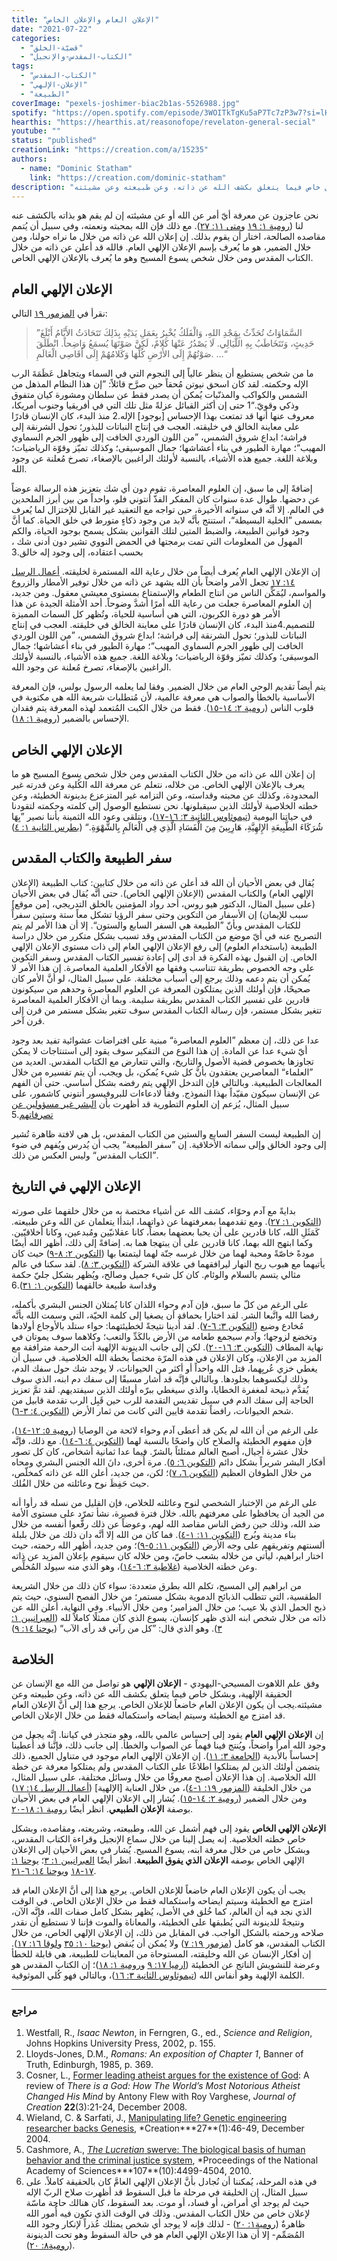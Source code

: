 ```yaml
---
title: "الإعلان العام والإعلان الخاص"
date: "2021-07-22"
categories:
  - "قضيّة-الخلق"
  - "الكتاب-المقدس-والإنجيل"
tags:
  - "الكتاب-المقدس"
  - "الإعلان-الإلهي"
  - "الطبيعة"
coverImage: "pexels-joshimer-biac2b1as-5526988.jpg"
spotify: "https://open.spotify.com/episode/3WOITkTgKu5aP7Tc7zP3w7?si=lHaVOi65TZWqIjrO_y7Psg"
hearthis: "https://hearthis.at/reasonofope/revelaton-general-secial"
youtube: ""
status: "published"
creationLink: "https://creation.com/a/15235"
authors:
  - name: "Dominic Statham"
    link: "https://creation.com/dominic-statham"
description: "الإعلان الإلهي هو تواصل من الله مع الإنسان عن الحقيقة الإلهية، وبشكل خاص فيما يتعلق بكشف الله عن ذاته، وعن طبيعته وعن مشيئته."
---
```


نحن عاجزون عن معرفة أيّ أمر عن الله أو عن مشيئته إن لم يقم هو بذاته بالكشف عنه لنا ([رومية ١: ١٩](https://www.bible.com//bible/101/ROM.1.19.keh) و[متى ١١](https://www.bible.com//bible/101/MAT.11.27.keh)[: ٢٧](https://www.bible.com//bible/101/MAT.11.27.keh)). مع ذلك فإن الله بمحبته ونعمته، وفي سبيل أن يُتمم مقاصده الصالحة، اختار أن يقوم بذلك. إن إعلان الله عن ذاته من خلال ما نراه حولنا، ومن خلال الضمير، هو ما يُعرف بإسم الإعلان الإلهي العام. فالله قد أعلن عن ذاته من خلال الكتاب المقدس ومن خلال شخص يسوع المسيح وهو ما يُعرف بالإعلان الإلهي الخاص.

## الإعلان الإلهي العام

نقرأ في [المزمور ١٩](https://www.bible.com/101/psa.19) التالي:

> ”السَّمَاوَاتُ تُحَدِّثُ بِمَجْدِ اللهِ، وَالْفَلَكُ يُخْبِرُ بِعَمَلِ يَدَيْهِ بِذَلِكَ تَتَحَادَثُ الأَيَّامُ أَبْلَغَ حَدِيثٍ، وَتَتَخَاطَبُ بِهِ اللَّيَالِي. لَا يَصْدُرُ عَنْهَا كَلامٌ، لَكِنَّ صَوْتَهَا يُسمَعُ وَاضِحاً. انْطَلَقَ صَوْتُهُمْ إِلَى الأَرْضِ كُلِّهَا وَكَلامُهُمْ إِلَى أَقَاصِي الْعَالَمِ. …“

ما من شخص يستطيع أن ينظر عالياً إلى النجوم التي في السماء ويتجاهل عَظَمَةَ الرب الإله وحكمته. لقد كان اسحق نيوتن مُحقاً حين صرَّح قائلاً: ”إن هذا النظام المذهل من الشمس والكواكب والمذنّبات يُمكن أن يصدر فقط عن سلطان ومشورة كيان متفوق وذكي وقويّ.“1 حتى إن أكثر القبائل عزلةً مثل تلك التي في أفريقيا وجنوب أمريكا، معروف عنها أنها قد تمتعت بهذا الإحساس \[بوجود\] الإله.2 منذ البدء، كان الإنسان قادرًا على معاينة الخالق في خليقته. العجب في إنتاج النباتات للبذور؛ تحول الشرنقة إلى فراشة؛ ابداع شروق الشمس، ”من اللون الوردي الخافت إلى ظهور الجرم السماوي المهيب“؛ مهارة الطيور في بناء أعشاشها؛ جمال الموسيقى؛ وكذلك تميّز وقوّة الرياضيات؛ وبلاغة اللغة. جميع هذه الأشياء، بالنسبة لأولئك الراغبين بالإصغاء، تصرخ مُعلنة عن وجود الله.

إضافةً إلى ما سبق، إن العلوم المعاصرة، تقوم دون أي شك بتعزيز هذه الرسالة عوضاً عن دحضها. طوال عدة سنوات كان المفكر الفذّ أنتوني فلو، واحداً من بين أبرز الملحدين في العالم. إلا أنَّه في سنواته الأخيرة، حين تواجه مع التعقيد غير القابل للإختزال لما يُعرف بمسمى ”الخلية البسيطة“، استنتج بأنَّه لابد من وجود ذكاءٍ متورط في خلق الحياة. كما أنَّ وجود قوانين الطبيعة، والضبط المتين لتلك القوانين بشكل يسمح بوجود الحياة، والكم المهول من المعلومات التي تمت برمجتها في الحمض النووي تشير دون أدنى شك ، بحسب اعتقاده، إلى وجود إله خالق.3

إن الإعلان الإلهي العام يُعرف أيضاً من خلال رعاية الله المستمرة لخليقته. [أعمال الرسل ١٤: ١٧](https://www.bible.com//bible/101/ACT.14.17) تجعل الأمر واضحاً بأن الله يشهد عن ذاته من خلال توفير الأمطار والزروع والمواسم، ليُمَكِّن الناس من انتاج الطعام والإستمتاع بمستوى معيشي معقول. ومن جديد، إن العلوم المعاصرة جعلت من رعاية الله أمرًا أشدَّ وضوحاً. أحد الأمثلة الجيدة عن هذا الأمر هو دورة الكربون، التي هي أساسية للحياة، وتُظهر كل السمات المميزة للتصميم.4منذ البدء، كان الإنسان قادرًا على معاينة الخالق في خليقته. العجب في إنتاج النباتات للبذور؛ تحول الشرنقة إلى فراشة؛ ابداع شروق الشمس، ”من اللون الوردي الخافت إلى ظهور الجرم السماوي المهيب“؛ مهارة الطيور في بناء أعشاشها؛ جمال الموسيقى؛ وكذلك تميّز وقوّة الرياضيات؛ وبلاغة اللغة. جميع هذه الأشياء، بالنسبة لأولئك الراغبين بالإصغاء، تصرخ مُعلنة عن وجود الله.

يتم أيضاً تقديم الوحي العام من خلال الضمير. وفقا لما يعلمه الرسول بولس، فإن المعرفة الأساسية بالخطأ والصواب هي معرفة عالمية، لأن مُتطلبات شريعة الله هي مكتوبة في قلوب الناس ([رومية ٢: ١٤-١٥](https://www.bible.com//bible/101/ROM.2.14-15)). فقط من خلال الكبت المُتعمد لهذه المعرفة يتم فقدان الإحساس بالضمير ([رومية ١: ١٨](https://www.bible.com//bible/101/ROM.1.18)).

## الإعلان الإلهي الخاص

إن إعلان الله عن ذاته من خلال الكتاب المقدس ومن خلال شخص يسوع المسيح هو ما يعرف بالإعلان الإلهي الخاص. من خلاله، نتعلم عن معرفة الله الكُلية وعن قدرته غير المحدودة، وكذلك عن محبته وقداسته، وعن التزامه غير المتزعزع بدينونة الخطيئة، وعن خطته الخلاصية لأولئك الذين سيقبلونها. نحن نستطيع الوصول إلى كلمته وحكمته لتقودنا في حياتنا اليومية ([تيموثاوس الثانية ٣: ١٦-١٧](https://www.bible.com//bible/101/2TI.3.16-17.keh))، ونتلقى وعود الله الثمينة بأننا نصير ”بِهَا شُرَكَاءَ الطَّبِيعَةِ الإِلهِيَّةِ، هَارِبِينَ مِنَ الْفَسَادِ الَّذِي فِي الْعَالَمِ بِالشَّهْوَةِ.“ ([بطرس الثانية ١: ٤](https://www.bible.com//bible/101/2PE.1.4))

## سفر الطبيعة والكتاب المقدس

يُقال في بعض الأحيان أن الله قد أعلن عن ذاته من خلال كتابين: كتاب الطبيعة (الإعلان الإلهي العام) والكتاب المقدس (الإعلان الإلهي الخاص). حتى أنَّه يُقال في بعض الأحيان (على سبيل المثال، الدكتور هيو روس، أحد رواد المؤمنين بالخلق التدريجي، \[من موقع\] سبب للإيمان) إن الأسفار من التكوين وحتى سفر الرؤيا تشكل معاً ستة وستين سفراً للكتاب المقدس وبأنّ ”الطبيعة هي السفر السابع والستون“. إلا أن هذا الأمر لم يتم التصريح عنه في أيّ موضع من الكتاب المقدس وقد تسبب بشكل متكرر من خلال دراسة الطبيعة (باستخدام العلوم) إلى رفع الإعلان الإلهي العام إلى ذات مستوى الإعلان الإلهي الخاص. إن القبول بهذه الفكرة قد أدى إلى إعادة تفسير الكتاب المقدس وسفر التكوين على وجه الخصوص بطريقة تتناسب وفقها مع الأفكار العلمية المعاصرة. إن هذا الأمر لا يُمكن أن يتم دعمه وذلك يرجع إلى أسباب مختلفة. على سبيل المثال، لو أنَّ الأمر كان صحيحًا، فإن أولئك الذين يمتلكون المعرفة عن العلوم المعاصرة وحدهم من سيكونون قادرين على تفسير الكتاب المقدس بطريقة سليمة. وبما أن الأفكار العلمية المعاصرة تتغير بشكل مستمر، فإن رسالة الكتاب المقدس سوف تتغير بشكل مستمر من قرن إلى قرن آخر.

عدا عن ذلك، إن معظم ”العلوم المعاصرة“ مبنية على افتراضات عشوائية تفيد بعد وجود أيّ شيء عدا عن المادة. إن هذا النوع من التفكير سوف يقود إلى استنتاجات لا يمكن تجاوزها بخصوص قضية الأصول والتاريخ، والتي تتعارض مع الكتاب المقدس. العديد من ”العلماء“ المعاصرين يعتقدون بأنَّ كل شيء يُمكن، بل ويجب، أن يتم تفسيره من خلال المعالجات الطبيعية. وبالتالي فإن التدخل الإلهي يتم رفضه بشكل أساسي. حتى أن الفهم عن الإنسان سيكون مقيّداً بهذا النموذج. وفقاً لادعاءات للبروفيسور أنتوني كاشمور، على سبيل المثال، يُزعم إن العلوم التطورية قد أظهرت بأن [البشر غير مسؤولين عن تصرفاتهم](https://creation.com/nothing-more-than-a-bag-of-chemicals).5

إن الطبيعة ليست السفر السابع والستين من الكتاب المقدس، بل هي لافتة ظاهرة تُشير إلى وجود الخالق وإلى سماته الأخلاقية. إن ”سفر الطبيعة“ يجب أن يُدرس ويُفهم في ضوء ”الكتاب المقدس“ وليس العكس من ذلك.

## الإعلان الإلهي في التاريخ

بدايةً مع آدم وحوّاء، كشف الله عن أشياء مختصة به من خلال خلقهما على صورته ([التكوين ١: ٢٧](https://www.bible.com//bible/101/GEN.1.27)). ومع تقدمهما بمعرفتهما عن ذواتهما، ابتدأا يتعلمان عن الله وعن طبيعته. كَمَثَلِ الله، كانا قادرين على أن يحبا بعضهما بعضاً، كانا عقلانيّين ومُبدعين، وكانا أخلاقيّين. وكما ابتهج الله بهما، كانا قادرين على أن يبتهجا هما به. إضافةً إلى ذلك، أظهر الله أيضًا مودةً خاصّةً ومحبة لهما من خلال غرسه جنّة لهما ليتمتعا بها ([التكوين ٢: ٨-٩](https://www.bible.com//bible/101/GEN.2.8-9)) حيث كان يأتيهما مع هبوب ريح النهار ليرافقهما في علاقة الشركة ([التكوين ٣: ٨](https://www.bible.com//bible/101/GEN.3.8)). لقد سكنا في عالم مثالي يتسم بالسلام والوئام. كان كل شيء جميل وصالح، ويُظهر بشكل جليّ حكمة وقداسة طبيعة خالقهما ([التكوين ١: ٣١](https://www.bible.com//bible/101/GEN.1.31)).6

على الرغم من كلّ ما سبق، فإن آدم وحواء اللذان كانا يُمثلان الجنس البشري بأكمله، رفضا الله واتَّبعا الشر. لقد اختارا بحماقة أن يصغيا إلى كلمة الحيّة، التي وسمت الله بأنَّه مُخادع وضيع ([التكوين ٣: ٦-٧](https://www.bible.com//bible/101/GEN.3.6-7)). لقد أُدينا نتيجةً لخطيئتهما: حواء ستلد بالأوجاع أولادها وتخضع لزوجها؛ وآدم سيجمع طعامه من الأرض بالكَدِّ والتعب؛ وكلاهما سوف يموتان في نهاية المطاف ([التكوين ٣: ١٦-٢٠](https://www.bible.com//bible/101/GEN.3.16-20)). لكن إلى جانب الدينونة الإلهية أتت الرحمة مترافقة مع المزيد من الإعلان، وكان الإعلان في هذه المرّة مختصاً بخطة الله الخلاصية. في سبيل أن يغطي خزي عُريِهما، قتل الله واحداً أو أكثر من الحيوانات، لا يوجد شك حول سفك الدم، وذلك ليكسوهما بجلودها. وبالتالي فإنَّه قد أشار مسبقًا إلى سفك دم ابنه، الذي سوف يُقدَّم ذبيحة لمغفرة الخطايا، والذي سيغطي ببرّه أولئك الذين سيفتديهم. لقد تمَّ تعزيز الحاجة إلى سفك الدم في سبيل تقديس التقدمة للرب حين قَبِل الرب تقدمة قابيل من شحم الحيوانات، رافضاً تقدمة قايين التي كانت من ثمار الأرض ([التكوين ٤: ٣-٦](https://www.bible.com//bible/101/GEN.4.3-6)).

على الرغم من أن الله لم يكن قد أعطى آدم وحواء لائحة من الوصايا ([رومية ٥: ١٢-١٤](https://www.bible.com//bible/101/ROM.5.12-14))، فإن مفهوم الخطيئة والصلاح كان واضحًا بالنسبة لهما ([التكوين ٤: ٦-١٤](https://www.bible.com//bible/101/GEN.4.6-14)). مع ذلك، فإنَّه خلال عشرة أجيال، أصبح العالم ممتلئاً بالشرّ. فيما عدا ثمانية أشخاص، كان كل تصور أفكار البشر شريراً بشكل دائم ([التكوين ٦: ٥](https://www.bible.com//bible/101/GEN.6.5)). مرة أُخرى، دانَ الله الجنس البشري ومحاه من خلال الطوفان العظيم ([التكوين ٦، ٧](https://www.bible.com//bible/101/GEN.6))؛ لكن، من جديد، أعلن الله عن ذاته كمخلّص، حيث حَفِظَ نوح وعائلته من خلال الفُلك.

على الرغم من الإختبار الشخصي لنوح وعائلته للخلاص، فإن القليل من نسله قد رأوا أنه من الجيد أن يحافظوا على معرفتهم بالله. خلال فترة قصيرة، نشأ تمرّد على مستوى الأمة ضد الله، وذلك حين رفض الناس مقاصد الله لهم، وعوضاً عن ذلك رفَّعوا أنفسه من خلال بناء مدينة وبُرج ([التكوين ١١: ١-٤](https://www.bible.com//bible/101/GEN.11.1-4)). فما كان من الله إلا أنَّه دان ذلك من خلال بلبلة ألسنتهم وتفريقهم على وجه الأرض ([التكوين ١١: ٥-٩](https://www.bible.com//bible/101/GEN.11.5-9))؛ ومن جديد، أظهر الله رحمته، حيث اختار ابراهيم، ليأتي من خلاله بشعب خاصّ، ومن خلاله كان سيقوم بإعلان المزيد عن ذاته وعن خطته الخلاصية ([غلاطية ٣: ٦-١٤](https://www.bible.com//bible/101/GAL.3.6-14))، وهو الذي منه سيولد المُخلِّص.

من ابراهيم إلى المسيح، تكلم الله بطرق متعددة: سواء كان ذلك من خلال الشريعة الطقسية، التي تتطلب الذبائح الدموية بشكل مستمر؛ من خلال الفصح السنوي، حيث يتم ذبح الحمل الذي بلا عيب؛ من خلال المزامير؛ ومن خلال الأنبياء. وفي النهاية، أعلن الله عن ذاته من خلال شخص ابنه الذي ظهر كإنسان، يسوع الذي كان ممثلًا كاملاً لله ([العبرانيين ١: ٣](https://www.bible.com//bible/101/HEB.1.3)). وهو الذي قال: ”كل من رآني قد رأى الآب“ ([يوحنا ١٤: ٩](https://www.bible.com//bible/101/JHN.14.9))

## الخلاصة

وفق علم اللاهوت المسيحي-اليهودي - **الإعلان الإلهي** هو تواصل من الله مع الإنسان عن الحقيقة الإلهية، وبشكل خاص فيما يتعلق بكشف الله عن ذاته، وعن طبيعته وعن مشيئته.يجب أن يكون الإعلان العام خاضعاً للإعلان الخاص. يرجع هذا إلى أنَّ الإعلان العام قد امتزج مع الخطيئة وسيتم ايضاحه واستكماله فقط من خلال الإعلان الخاص.

إن **الإعلان الإلهي العام** يقود إلى إحساس عالمي بالله، وهو متجذر في كياننا. إنَّه يجعل من وجود الله أمراً واضحاً، ويُنتج فينا فهماً عن الصواب والخطأ. إلى جانب ذلك، فإنَّنا قد أُعطينا إحساساً بالأبدية ([الجامعة ٣: ١١](https://www.bible.com//bible/101/ECC.3.11)). إن الإعلان الإلهي العام موجود في متناول الجميع، ذلك يتضمن أولئك الذين لم يمتلكوا اطلاعًا على الكتاب المقدس ولم يمتلكوا معرفة عن خطة الله الخلاصية. إن هذا الإعلان أصبح معروفًا من خلال وسائل مختلفة، على سبيل المثال، من خلال الخليقة ([المزمور ١٩: ١-٤](https://www.bible.com//bible/101/PSA.19.1-4))، من خلال العناية \[الإلهية\] ([أعمال الرسل ١٤: ١٧](https://www.bible.com//bible/101/ACT.14.17)) ومن خلال الضمير ([رومية ٢: ١٤-١٥](https://www.bible.com//bible/101/ROM.2.14-15)). يُشار إلى الإعلان الإلهي العام في بعض الأحيان بوصفة **الإعلان الطبيعي**. انظر أيضًا [رومية ١](https://www.bible.com//bible/101/ROM.1.18-20)[: ١٨-٢٠](https://www.bible.com//bible/101/ROM.1.18-20).

**الإعلان الإلهي الخاص** يقود إلى فهم أشمل عن الله، وطبيعته، وشريعته، ومقاصده، وبشكل خاص خطته الخلاصية. إنه يصل إلينا من خلال سماع الإنجيل وقراءة الكتاب المقدس، وبشكل خاص من خلال معرفة ابنه، يسوع المسيح. يُشار في بعض الأحيان إلى الإعلان الإلهي الخاص بوصفه **الإعلان الذي يفوق الطبيعة**. انظر أيضًا [العبرانيين ١](https://www.bible.com//bible/101/HEB.1.3)[: ٣](https://www.bible.com//bible/101/HEB.1.3)؛ [يوحنا ١](https://www.bible.com//bible/101/JHN.1.17-18)[: ١٧-١٨](https://www.bible.com//bible/101/JHN.1.17-18) و[يوحنا ١٤](https://www.bible.com//bible/101/JHN.14.6-21)[: ٦-٢١](https://www.bible.com//bible/101/JHN.14.6-21).

يجب أن يكون الإعلان العام خاضعاً للإعلان الخاص. يرجع هذا إلى أنَّ الإعلان العام قد امتزج مع الخطيئة وسيتم ايضاحه واستكماله فقط من خلال الإعلان الخاص. في الوقت الذي نجد فيه أن العالم، كما خُلق في الأصل، يُظهر بشكل كامل صفات الله، فإنَّه الآن، ونتيجةً للدينونة التي يُطبقها على الخطيئة، والمعاناة والموت فإننا لا نستطيع أن نقدر صلاحه ورحمته بالشكل الواجب. في المقابل من ذلك، إن الإعلان الإلهي الخاص، من خلال الكتاب المقدس، هو كامل ([مزمور ١٩: ٧](https://www.bible.com//bible/101/PSA.19.7)) ولا يُمكن أن يُنقض ([يوحنا ١٠: ٣٥](https://www.bible.com//bible/101/JHN.10.35) و[لوقا ١٦](https://www.bible.com//bible/101/LUK.16.17)[: ١٧](https://www.bible.com//bible/101/LUK.16.17)). إن أفكار الإنسان عن الله وخليقته، المستوحاة من المعاينات للطبيعة، هي قابلة للخطأ وعرضة للتشويش الناتج عن الخطيئة ([ارميا ١٧: ٩](https://www.bible.com//bible/101/JER.17.9) و[رومية ١](https://www.bible.com//bible/101/ROM.1.18)[: ١٨](https://www.bible.com//bible/101/ROM.1.18))؛ إن الكتاب المقدس هو الكلمة الإلهية وهو أنفاس الله ([تيموثاوس الثانية ٣: ١٦](https://www.bible.com//bible/101/2TI.3.16))، وبالتالي فهو كُلي الموثوقية.

---

### مراجع

1. Westfall, R., *Isaac Newton*, in Ferngren, G., ed., *Science and Religion*, Johns Hopkins University Press, 2002, p. 155.
2. Lloyds-Jones, D.M., *Romans: An exposition of Chapter 1*, Banner of Truth, Edinburgh, 1985, p. 369.
3. Cosner, L., [Former leading atheist argues for the existence of God](https://creation.com/review-there-is-a-god-by-antony-flew): A review of *There is a God: How The World’s Most Notorious Atheist Changed His Mind* by Antony Flew with Roy Varghese, *Journal of Creation* **22**(3):21-24, December 2008.
4. Wieland, C. & Sarfati, J., [Manipulating life? Genetic engineering researcher backs Genesis](https://creation.com/manipulating-life-dr-eirich-interview), \*Creation**\*27**(1):46-49, December 2004.
5. Cashmore, A., [*The Lucretian* swerve: The biological basis of human behavior and the criminal justice system](http://www.pnas.org/content/107/10/4499.full.pdf%20html), \*Proceedings of the National Academy of Sciences**\*107**(10):4499-4504, 2010.
6. في هذه المرحلة، يُمكننا أن نُجادل بأنَّ الإعلان الإلهي العامَّ كان بالحقيقة كاملاً. على سبيل المثال، إن الخليقة في مرحلة ما قبل السقوط قد أظهرت صلاح الربّ الإله حيث لم يوجد أي أمراض، أو فساد، أو موت. بعد السقوط، كان هنالك حاجة ماسّة لإعلان خاص من خلال الكتاب المقدس. وذلك في الوقت الذي تكون فيه أُمور الله ظاهرةٌ ([رومية١: ٢٠](https://www.bible.com//bible/101/ROM.1.20)) - لذلك فإنه لا يوجد أي شخص يمتلك عُذراً لإنكار وجود الله المُصَمِّم- إلا أن هذا الإعلان الإلهي العام هو في حالة السقوط وهو تحت الدينونة ([رومية٨: ٢٠](https://www.bible.com//bible/101/ROM.8.20)).

